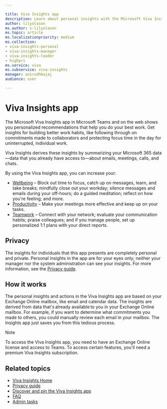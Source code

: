 ```yaml
---

title: Viva Insights app
description: Learn about personal insights with the Microsoft Viva Insights app 
author: lilyolason
ms.author: v-lilyolason
ms.topic: article
ms.localizationpriority: medium 
ms.collection: 
- viva-insights-personal
- viva-insights-manager
- viva-insights-leader
- highpri
ms.service: viva
ms.subservice: viva-insights
manager: anirudhbajaj
audience: user

---
```


# Viva Insights app

The Microsoft Viva Insights app in Microsoft Teams and on the web shows you personalized recommendations that help you do your best work. Get insights for building better work habits, like following through on commitments made to collaborators and protecting focus time in the day for uninterrupted, individual work.

Viva Insights derives these insights by summarizing your Microsoft 365 data&mdash;data that you already have access to&mdash;about emails, meetings, calls, and chats.

By using the Viva Insights app, you can increase your:

* [Wellbeing](wellbeing.md) &ndash; Block out time to focus, catch up on messages, learn, and take breaks; mindfully close out your workday; silence messages and emails during your off-hours; do a guided meditation; reflect on how you're feeling; and more.
* [Productivity](productivity.md) &ndash; Make your meetings more effective and keep up on your tasks.
* [Teamwork](teamwork.md) &ndash; Connect with your network; evaluate your communication habits; praise colleagues; and if you manage people, set up personalized 1:1 plans with your direct reports.

## Privacy

The insights for individuals that this app presents are completely personal and private. Personal insights in the app are for your eyes only; neither your manager nor the system administration can see your insights. For more information, see the [Privacy guide](privacy.md).

## How it works

The personal insights and actions in the Viva Insights app are based on your Exchange Online mailbox, like email and calendar data. The insights are derived from data that's already available to you in your Exchange Online mailbox. For example, if you want to determine what commitments you made to others, you could manually review each email in your mailbox. The Insights app just saves you from this tedious process.

>[!Note]
>To access the Viva Insights app, you need to have an Exchange Online license and access to Teams. To access certain features, you'll need a premium Viva Insights subscription.

## Related topics

* [Viva Insights Home](home.md)
* [Privacy guide](privacy.md)
* [Discover and pin the Viva Insights app](settings.md)
* [FAQ](viva-teams-app-faq.md)
* [Admin tasks](viva-teams-app-admin-tasks.md?toc=/viva/insights/personal/teams/new/toc.json&bc=/viva/insights/breadcrumb/toc.json)
